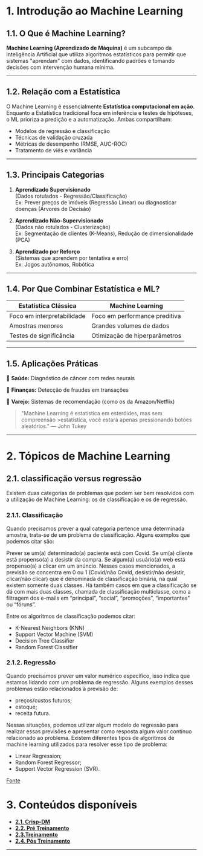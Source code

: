 # 1. Introdução ao Machine Learning

## 1.1. O Que é Machine Learning?

**Machine Learning (Aprendizado de Máquina)** é um subcampo da Inteligência Artificial que utiliza algoritmos estatísticos para permitir que sistemas "aprendam" com dados, identificando padrões e tomando decisões com intervenção humana mínima.

---

## 1.2. Relação com a Estatística

O Machine Learning é essencialmente **Estatística computacional em ação**. Enquanto a Estatística tradicional foca em inferência e testes de hipóteses, o ML prioriza a predição e a automatização. Ambas compartilham:

- Modelos de regressão e classificação  
- Técnicas de validação cruzada  
- Métricas de desempenho (RMSE, AUC-ROC)  
- Tratamento de viés e variância

---

## 1.3. Principais Categorias

1. **Aprendizado Supervisionado**  
   (Dados rotulados - Regressão/Classificação)  
   Ex: Prever preços de imóveis (Regressão Linear) ou diagnosticar doenças (Árvores de Decisão)

2. **Aprendizado Não-Supervisionado**  
   (Dados não rotulados - Clusterização)  
   Ex: Segmentação de clientes (K-Means), Redução de dimensionalidade (PCA)

3. **Aprendizado por Reforço**  
   (Sistemas que aprendem por tentativa e erro)  
   Ex: Jogos autônomos, Robótica

---

## 1.4. Por Que Combinar Estatística e ML?

| Estatística Clássica          | Machine Learning             |
|-------------------------------|------------------------------|
| Foco em interpretabilidade    | Foco em performance preditiva|
| Amostras menores              | Grandes volumes de dados     |
| Testes de significância       | Otimização de hiperparâmetros|

---

## 1.5. Aplicações Práticas
🏥 **Saúde:** Diagnóstico de câncer com redes neurais

🏦 **Finanças:** Detecção de fraudes em transações

🛒 **Varejo:** Sistemas de recomendação (como os da Amazon/Netflix)

>"Machine Learning é estatística em esteróides, mas sem compreensão >estatística, você estará apenas pressionando botões aleatórios." — John Tukey

---

# 2. Tópicos de Machine Learning

## 2.1. classificação versus regressão

Existem duas categorias de problemas que podem ser bem resolvidos com a utilização de Machine Learning: os de classificação e os de regressão.

### 2.1.1. Classificação
Quando precisamos prever a qual categoria pertence uma determinada amostra, trata-se de um problema de classificação. Alguns exemplos que podemos citar são:

Prever se um(a) determinado(a) paciente está com Covid.
Se um(a) cliente está propenso(a) a desistir da compra.
Se algum(a) usuário(a) web está propenso(a) a clicar em um anúncio.
Nesses casos mencionados, a previsão se concentra em 0 ou 1 (Covid/não Covid, desistir/não desistir, clicar/não clicar) que é denominada de classificação binária, na qual existem somente duas classes. Há também casos em que a classificação se dá com mais duas classes, chamada de classificação multiclasse, como a filtragem dos e-mails em “principal”, “social”, “promoções”, “importantes” ou “fóruns”.

Entre os algoritmos de classificação podemos citar:

- K-Nearest Neighbors (KNN)
- Support Vector Machine (SVM)
- Decision Tree Classifier
- Random Forest Classifier

### 2.1.2. Regressão
Quando precisamos prever um valor numérico específico, isso indica que estamos lidando com um problema de regressão. Alguns exemplos desses problemas estão relacionados à previsão de:

- preços/custos futuros;
- estoque;
- receita futura.

Nessas situações, podemos utilizar algum modelo de regressão para realizar essas previsões e apresentar como resposta algum valor contínuo relacionado ao problema. Existem diferentes tipos de algoritmos de machine learning utilizados para resolver esse tipo de problema:

- Linear Regression;
- Random Forest Regressor;
- Support Vector Regression (SVR).

[Fonte](https://cursos.alura.com.br/course/machine-learning-classificacao-tras-panos/task/107923)

# 3. Conteúdos disponíveis

- [**2.1. Crisp-DM**](./2.1_CRISP-DM/2.1.1_CRISP-DM.md)
- [**2.2. Pré Treinamento**](./2.1_CRISP-DM/2.1.2_Pre_treinamento.md)
- [**2.3.Treinamento**](./2.1_CRISP-DM/2.1.3_Treinamento.md)
- [**2.4. Pós Treinamento**](./2.1_CRISP-DM/2.1.4_Pos_treinamento.md)

---